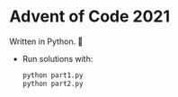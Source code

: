 # Advent of Code 2021

Written in Python. 🐍

* Run solutions with:
	```bash
	python part1.py
	python part2.py
	```
